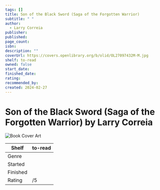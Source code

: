 ```yaml
---
tags: []
title: Son of the Black Sword (Saga of the Forgotten Warrior)
subtitle: " "
author:
  - Larry Correia
publisher: 
published: 
page_count: 
isbn: 
description: ""
coverUrl: https://covers.openlibrary.org/b/olid/OL27097432M-M.jpg
shelf: to-read
owned: false
start_date: 
finished_date: 
rating: 
recommended_by: 
created: 2024-02-27
---
```


# Son of the Black Sword (Saga of the Forgotten Warrior) by Larry Correia

![Book Cover Art](https://covers.openlibrary.org/b/olid/OL27097432M-M.jpg)

| Shelf | to-read |
| --- | --- |
| Genre |  |
| Started |  |
| Finished |  |
| Rating | /5 |

